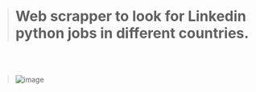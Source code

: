 > # Web scrapper to look for Linkedin python jobs in different countries.
>
<br></br>
> ![image](https://user-images.githubusercontent.com/84429399/174763304-a861589b-2de3-418f-a535-1a289bd7c003.png)
